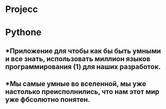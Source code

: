 # Projecc
# Pythone
## *Приложение для чтобы как бы быть умными и все знать, использовать миллион языков программирования (1) для наших разработок.
## *Мы самые умные во вселенной, мы уже настолько преисполнились, что нам этот мир уже фбсолютно понятен.
